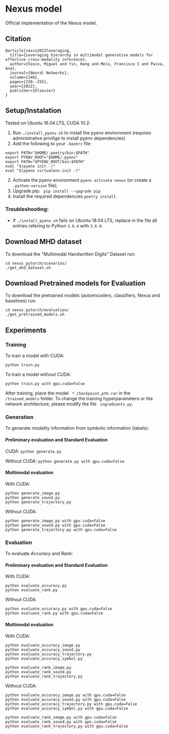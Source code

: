 # Nexus model
Official implementation of the Nexus model.

## Citation
```
@article{vasco2022leveraging,
  title={Leveraging hierarchy in multimodal generative models for effective cross-modality inference},
  author={Vasco, Miguel and Yin, Hang and Melo, Francisco S and Paiva, Ana},
  journal={Neural Networks},
  volume={146},
  pages={238--255},
  year={2022},
  publisher={Elsevier}
}
```

## Setup/Instalation
Tested on Ubuntu 16.04 LTS, CUDA 10.2:

1. Run ``` ./install_pyenv.sh ``` to install the pyenv environment (requires administrative privilige to install pyenv dependencies)
2. Add the following to your  ``` .bashrc ``` file:
 ``` 
export PATH="$HOME/.poetry/bin:$PATH"
export PYENV_ROOT="$HOME/.pyenv"
export PATH="$PYENV_ROOT/bin:$PATH"
eval "$(pyenv init -)"
eval "$(pyenv virtualenv-init -)"
  ```  
2. Activate the pyenv environment ``` pyenv activate nexus ``` (or create a ``` .python-version ``` file);
3. Upgrade pip: ``` pip install --upgrade pip```
4. Install the required dependencies ``` poetry install ```.

### Troubleshooting:
- If ``` ./install_pyenv.sh ``` fails on Ubuntu 18.04 LTS, replace in the file all entries refering to Python ```3.6.4``` with ```3.6.9```.

## Download MHD dataset
To download the "Multimodal Handwritten Digits" Dataset run:
```
cd nexus_pytorch/scenarios/
./get_mhd_dataset.sh    
```

## Download Pretrained models for Evaluation
To download the pretrained models (autoencoders, classifiers, Nexus and baselines) run:
```
cd nexus_pytorch/evaluation/
./get_pretrained_models.sh    
```

## Experiments

### Training
To train a model with CUDA:
```
python train.py
```

To train a model without CUDA:
```
python train.py with gpu.cuda=False
```
After training, place the model ``` *_checkpoint.pth.rar``` in the ``` /trained_models``` folder. To change the training hyperparameters or the network architecture, please modify the file ``` ingredients.py```.

### Generation
To generate modality information from symbolic information (labels):

#### Preliminary evaluation and Standard Evaluation
CUDA: ```python generate.py```
 
Without CUDA: ```python generate.py with gpu.cuda=False```

#### Multimodal evaluation
With CUDA:
```
python generate_image.py
python generate_sound.py
python generate_trajectory.py
```

Without CUDA:
```
python generate_image.py with gpu.cuda=False
python generate_sound.py with gpu.cuda=False
python generate_trajectory.py with gpu.cuda=False
```

### Evaluation
To evaluate _Accuracy_ and _Rank_:

#### Preliminary evaluation and Standard Evaluation

With CUDA:
```
python evaluate_accuracy.py
python evaluate_rank.py
```

Without CUDA:
```
python evaluate_accuracy.py with gpu.cuda=False
python evaluate_rank.py with gpu.cuda=False
```

#### Multimodal evaluation
With CUDA:

```
python evaluate_accuracy_image.py
python evaluate_accuracy_sound.py
python evaluate_accuracy_trajectory.py
python evaluate_accuracy_symbol.py

python evaluate_rank_image.py
python evaluate_rank_sound.py
python evaluate_rank_trajectory.py
```
Without CUDA:
```
python evaluate_accuracy_image.py with gpu.cuda=False
python evaluate_accuracy_sound.py with gpu.cuda=False
python evaluate_accuracy_trajectory.py with gpu.cuda=False
python evaluate_accuracy_symbol.py with gpu.cuda=False

python evaluate_rank_image.py with gpu.cuda=False
python evaluate_rank_sound.py with gpu.cuda=False
python evaluate_rank_trajectory.py with gpu.cuda=False
```
